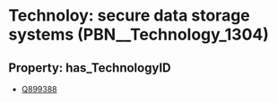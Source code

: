 # Technoloy: __secure data storage systems__ (PBN__Technology_1304)

## Property: has_TechnologyID

* [Q899388](Q899388)

